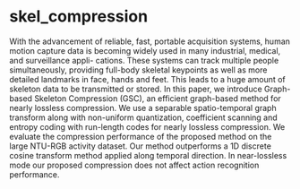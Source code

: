 # skel_compression

With the advancement of reliable, fast, portable acquisition systems, human motion capture data is becoming widely used in many industrial, medical, and surveillance appli- cations. These systems can track multiple people simultaneously, providing full-body skeletal keypoints as well as more detailed landmarks in face, hands and feet. This leads to a huge amount of skeleton data to be transmitted or stored. In this paper, we introduce Graph-based Skeleton Compression (GSC), an efficient graph-based method for nearly lossless compression. We use a separable spatio-temporal graph transform along with non-uniform quantization, coefficient scanning and entropy coding with run-length codes for nearly lossless compression. We evaluate the compression performance of the proposed method on the large NTU-RGB activity dataset. Our method outperforms a 1D discrete cosine transform method applied along temporal direction. In near-lossless mode our proposed compression does not affect action recognition performance.
